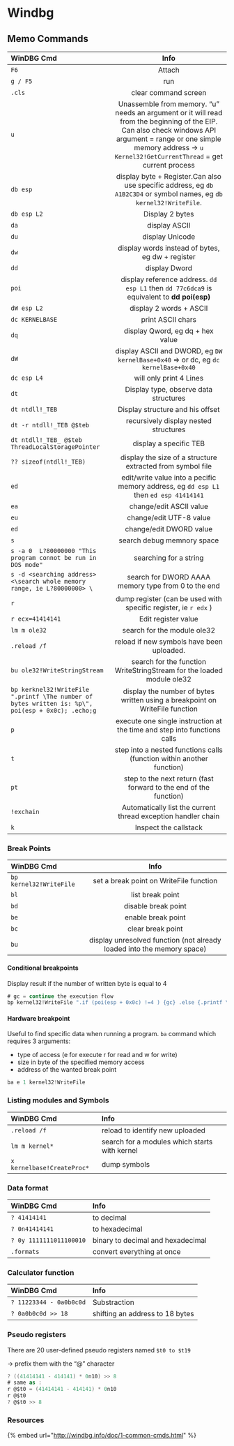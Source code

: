 # Windbg

## Memo Commands

| WinDBG Cmd | Info |
| :--- | :---: |
| `F6` | Attach |
| `g / F5` | run |
| `.cls` | clear command screen |
| `u` | Unassemble from memory. “u” needs an argument or it will read from the beginning of the EIP. Can also check windows API argument = range or one simple memory address → `u Kernel32!GetCurrentThread` \= get current process |
| `db esp` | display byte + Register.Can also use specific address, eg `db A1B2C3D4` or symbol names, eg `db kernel32!WriteFile`. |
| `db esp L2` | Display 2 bytes |
| `da` | display ASCII |
| `du` | display Unicode |
| `dw` | display words instead of bytes, eg dw + register |
| `dd` | display Dword |
| `poi` | display reference address.     `dd esp L1` then `dd 77c6dca9` is equivalent to **dd poi\(esp\)** |
| `dW esp L2` | display 2 words + ASCII |
| `dc KERNELBASE` | print ASCII chars |
| `dq` | display Qword, eg dq + hex value |
| `dW` | display ASCII and DWORD, eg `DW kernelBase+0x40` ⇒ or dc, eg `dc kernelBase+0x40` |
| `dc esp L4` | will only print 4 Lines |
| `dt` | Display type, observe data structures |
| `dt ntdll!_TEB` | Display structure and his offset |
| `dt -r ntdll!_TEB @$teb` | recursively display nested structures |
| `dt ntdll!_TEB_ @$teb ThreadLocalStoragePointer` | display a specific TEB |
| `?? sizeof(ntdll!_TEB)` | display the size of a structure extracted from symbol file |
| `ed` | edit/write value into a pecific memory address, eg `dd esp L1` then `ed esp 41414141` |
| `ea` | change/edit ASCII value |
| `eu` | change/edit UTF-8 value |
| `ed` | change/edit DWORD value |
| `s` | search debug memnory space |
| `s -a 0  L?80000000 "This program connot be run in DOS mode"` | searching for a string |
| `s -d <searching address> <\search whole memory range, ie L?80000000> \` | search for DWORD AAAA memory type from 0 to the end |
| `r` | dump register \(can be used with specific register, ie `r edx` \) |
| `r ecx=41414141` | Edit register value |
| `lm m ole32` | search for the module ole32 |
| `.reload /f` | reload if new symbols have been uploaded. |
| `bu ole32!WriteStringStream` | search for the function WriteStringStream for the loaded module ole32 |
| `bp kerknel32!WriteFile ".printf \The number of bytes written is: %p\", poi(esp + 0x0c); .echo;g` | display the number of bytes written using a breakpoint on WriteFile function |
| `p` | execute one single instruction at the time and step into functions calls |
| `t` | step into a nested functions calls \(function within another function\) |
| `pt` | step to the next return \(fast forward to the end of the function\) |
| `!exchain` | Automatically list the current thread exception handler chain |
| `k` | Inspect the callstack |

### Break Points

| WinDBG Cmd | Info |
| :--- | :---: |
| `bp kernel32!WriteFile` | set a break point on WriteFile function |
| `bl` | list break point |
| `bd` | disable break point |
| `be` | enable break point |
| `bc` | clear break point |
| `bu` | display unresolved function \(not already loaded into the memory space\) |

#### Conditional breakpoints

Display result if the number of written byte is equal to 4

```csharp
# gc = continue the execution flow
bp kernel32!WriteFile ".if (poi(esp + 0x0c) !=4 ) {gc} .else {.printf \"the number of bytes written is 4 !\" ; .echo;}"
```

#### Hardware breakpoint

Useful to find specific data when running a program. `ba` command which requires 3 arguments:

* type of access \(e for execute r for read and w for write\)
* size in byte of the specified memory access
* address of the wanted break point

```csharp
ba e 1 kernel32!WriteFile
```

### Listing modules and Symbols

| WinDBG Cmd | Info |
| :--- | :--- |
| `.reload /f` | reload to identify new uploaded |
| `lm m kernel*` | search for a modules which starts with kernel |
| `x kernelbase!CreateProc*` | dump symbols |

### Data format

| WinDBG Cmd | Info |
| :--- | :--- |
| `? 41414141` | to decimal |
| `? 0n41414141` | to hexadecimal |
| `? 0y 1111111011100010` | binary to decimal and hexadecimal |
| `.formats` | convert everything at once |

### Calculator function

| WinDBG Cmd | Info |
| :--- | :--- |
| `? 11223344 - 0a0b0c0d` | Substraction |
| `? 0a0b0c0d >> 18` | shifting an address to 18 bytes |

### Pseudo registers

There are 20 user-defined pseudo registers named `$t0 to $t19`

→ prefix them with the “@” character

```csharp
? ((41414141 - 414141) * 0n10) >> 8
# same as :
r @$t0 = (41414141 - 414141) * 0n10
r @$t0
? @$t0 >> 8
```

### Resources

{% embed url="http://windbg.info/doc/1-common-cmds.html" %}


